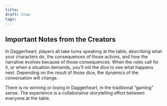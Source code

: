 ```yaml
---
title: 
draft: true
tags:
---
```

## Important Notes from the Creators
In Daggerheart, players all take turns speaking at the table, describing what your characters do, the consequences of those actions, and how the narrative evolves because of those consequences. When the rules call for it, or when a situation demands, you’ll roll the dice to see what happens next. Depending on the result of those dice, the dynamics of the conversation will change.

There is no winning or losing in Daggerheart, in the traditional “gaming” sense. The experience is a collaborative storytelling effort between everyone at the table.